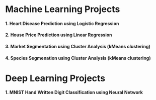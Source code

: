 # Machine Learning Projects
#### 1. Heart Disease Prediction using Logistic Regression
#### 2. House Price Prediction using Linear Regression
#### 3. Market Segmentation using Cluster Analysis (kMeans clustering)
#### 4. Species Segmenation using Cluster Analysis (kMeans clustering)

# Deep Learning Projects
#### 1. MNIST Hand Written Digit Classification using Neural Network
